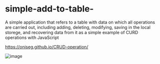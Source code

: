 # simple-add-to-table-
A simple application that refers to a table with data on which all operations are carried out, including adding, deleting, modifying, saving in the local storege, and recovering data from it as a simple example of CURD operations with JavaScript

https://oniseg.github.io/CRUD-operation/

![image](https://user-images.githubusercontent.com/35266228/207602673-2a352811-4263-4dbd-b3e5-1f38128d8cdf.png)
